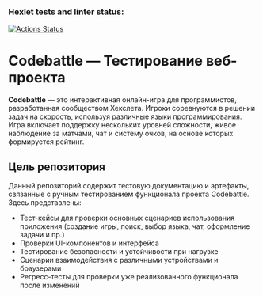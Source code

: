 ### Hexlet tests and linter status:
[![Actions Status](https://github.com/GutenevaVictoria/qa-engineer-project-85/actions/workflows/hexlet-check.yml/badge.svg)](https://github.com/GutenevaVictoria/qa-engineer-project-85/actions)
# Codebattle — Тестирование веб-проекта

**Codebattle** — это интерактивная онлайн-игра для программистов, разработанная сообществом Хекслета. Игроки соревнуются в решении задач на скорость, используя различные языки программирования. Игра включает поддержку нескольких уровней сложности, живое наблюдение за матчами, чат и систему очков, на основе которых формируется рейтинг.

## Цель репозитория

Данный репозиторий содержит тестовую документацию и артефакты, связанные с ручным тестированием функционала проекта Codebattle. Здесь представлены:

- Тест-кейсы для проверки основных сценариев использования приложения (создание игры, поиск, выбор языка, чат, оформление задачи и пр.)
- Проверки UI-компонентов и интерфейса
- Тестирование безопасности и устойчивости при нагрузке
- Сценарии взаимодействия с различными устройствами и браузерами
- Регресс-тесты для проверки уже реализованного функционала после изменений